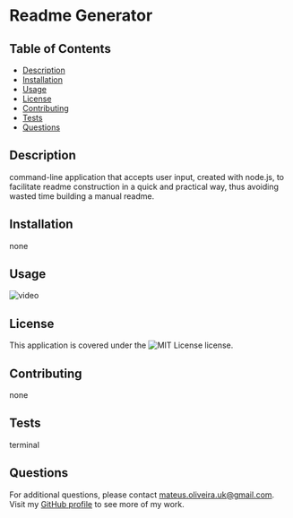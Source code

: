 # Readme Generator

  ## Table of Contents
  
  - [Description](#description)
  - [Installation](#installation)
  - [Usage](#usage)
  - [License](#license)
  - [Contributing](#contributing)
  - [Tests](#tests)
  - [Questions](#questions)

  ## Description
  
  command-line application that accepts user input, created with node.js, to facilitate readme construction in a quick and practical way, thus avoiding wasted time building a manual readme.

  ## Installation

  none

  ## Usage

  ![video](https://drive.google.com/file/d/11MwwAA1Yf9QgN4rNFlKKgBb432P7ppZS/view)

  ## License

  This application is covered under the ![MIT License](https://img.shields.io/badge/License-MIT-green.svg) license.

  ## Contributing

  none

  ## Tests

  terminal

  ## Questions

  For additional questions, please contact mateus.oliveira.uk@gmail.com. Visit my [GitHub profile](https://github.com/mateusuk) to see more of my work.
  
  